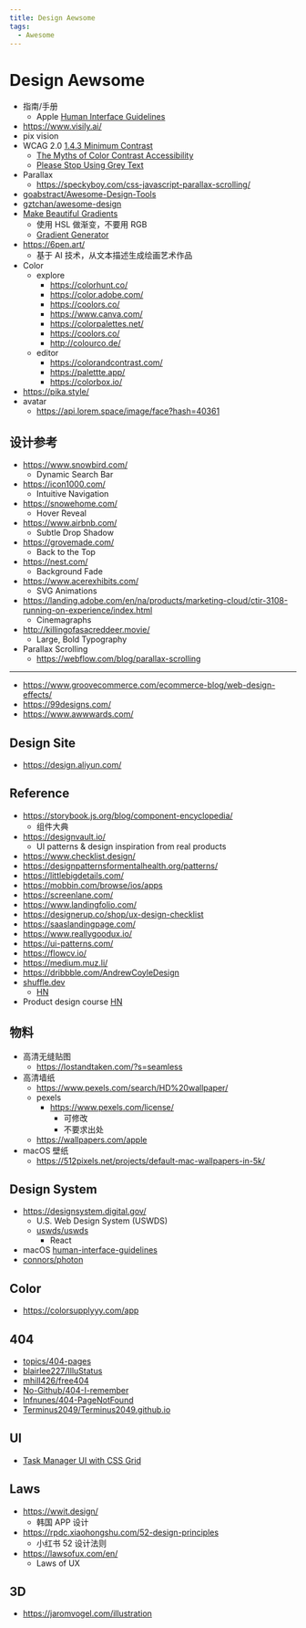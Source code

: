 ```yaml
---
title: Design Aewsome
tags:
  - Awesome
---
```


# Design Aewsome

- 指南/手册
  - Apple [Human Interface Guidelines](https://developer.apple.com/design/human-interface-guidelines/guidelines/overview)
- https://www.visily.ai/
- pix vision
- WCAG 2.0 [1.4.3 Minimum Contrast](https://www.w3.org/TR/UNDERSTANDING-WCAG20/visual-audio-contrast-contrast.html)
  - [The Myths of Color Contrast Accessibility](https://uxmovement.com/buttons/the-myths-of-color-contrast-accessibility/)
  - [Please Stop Using Grey Text](https://atangledwebweweave.com/please-stop-using-grey-text-3d3e71acfca8)
- Parallax
  - https://speckyboy.com/css-javascript-parallax-scrolling/
- [goabstract/Awesome-Design-Tools](https://github.com/goabstract/Awesome-Design-Tools)
- [gztchan/awesome-design](https://github.com/gztchan/awesome-design)
- [Make Beautiful Gradients](https://www.joshwcomeau.com/css/make-beautiful-gradients/)
  - 使用 HSL 做渐变，不要用 RGB
  - [Gradient Generator](https://www.joshwcomeau.com/gradient-generator/)
- https://6pen.art/
  - 基于 AI 技术，从文本描述生成绘画艺术作品
- Color
  - explore
    - https://colorhunt.co/
    - https://color.adobe.com/
    - https://coolors.co/
    - https://www.canva.com/
    - https://colorpalettes.net/
    - https://coolors.co/
    - http://colourco.de/
  - editor
    - https://colorandcontrast.com/
    - https://palettte.app/
    - https://colorbox.io/
- https://pika.style/
- avatar
  - https://api.lorem.space/image/face?hash=40361

## 设计参考

- https://www.snowbird.com/
  - Dynamic Search Bar
- https://icon1000.com/
  - Intuitive Navigation
- https://snowehome.com/
  - Hover Reveal
- https://www.airbnb.com/
  - Subtle Drop Shadow
- https://grovemade.com/
  - Back to the Top
- https://nest.com/
  - Background Fade
- https://www.acerexhibits.com/
  - SVG Animations
- https://landing.adobe.com/en/na/products/marketing-cloud/ctir-3108-running-on-experience/index.html
  - Cinemagraphs
- http://killingofasacreddeer.movie/
  - Large, Bold Typography
- Parallax Scrolling
  - https://webflow.com/blog/parallax-scrolling

---

- https://www.groovecommerce.com/ecommerce-blog/web-design-effects/
- https://99designs.com/
- https://www.awwwards.com/

## Design Site

- https://design.aliyun.com/

## Reference

- https://storybook.js.org/blog/component-encyclopedia/
  - 组件大典
- https://designvault.io/
  - UI patterns & design inspiration from real products
- https://www.checklist.design/
- https://designpatternsformentalhealth.org/patterns/
- https://littlebigdetails.com/
- https://mobbin.com/browse/ios/apps
- https://screenlane.com/
- https://www.landingfolio.com/
- https://designerup.co/shop/ux-design-checklist
- https://saaslandingpage.com/
- https://www.reallygoodux.io/
- https://ui-patterns.com/
- https://flowcv.io/
- https://medium.muz.li/
- https://dribbble.com/AndrewCoyleDesign
- [shuffle.dev](https://shuffle.dev/)
  - [HN](https://news.ycombinator.com/item?id=29349079)
- Product design course [HN](https://news.ycombinator.com/item?id=30426569)

## 物料

- 高清无缝贴图
  - https://lostandtaken.com/?s=seamless
- 高清墙纸
  - https://www.pexels.com/search/HD%20wallpaper/
  - pexels
    - https://www.pexels.com/license/
      - 可修改
      - 不要求出处
  - https://wallpapers.com/apple
- macOS 壁纸
  - https://512pixels.net/projects/default-mac-wallpapers-in-5k/

## Design System

- https://designsystem.digital.gov/
  - U.S. Web Design System (USWDS)
  - [uswds/uswds](https://github.com/uswds/uswds)
    - React
- macOS [human-interface-guidelines](https://developer.apple.com/design/human-interface-guidelines/macos/overview/themes/)
- [connors/photon](https://github.com/connors/photon)

## Color

- https://colorsupplyyy.com/app

## 404

- [topics/404-pages](https://github.com/topics/404-pages)
- [blairlee227/IlluStatus](https://github.com/blairlee227/IlluStatus)
- [mhill426/free404](https://github.com/mhill426/free404)
- [No-Github/404-I-remember](https://github.com/No-Github/404-I-remember)
- [lnfnunes/404-PageNotFound](https://github.com/lnfnunes/404-PageNotFound)
- [Terminus2049/Terminus2049.github.io](https://github.com/Terminus2049/Terminus2049.github.io)

## UI

- [Task Manager UI with CSS Grid](https://codepen.io/TurkAysenur/full/QWyPMgq)

## Laws

- https://wwit.design/
  - 韩国 APP 设计
- https://rpdc.xiaohongshu.com/52-design-principles
  - 小红书 52 设计法则
- https://lawsofux.com/en/
  - Laws of UX

## 3D

- https://jaromvogel.com/illustration
